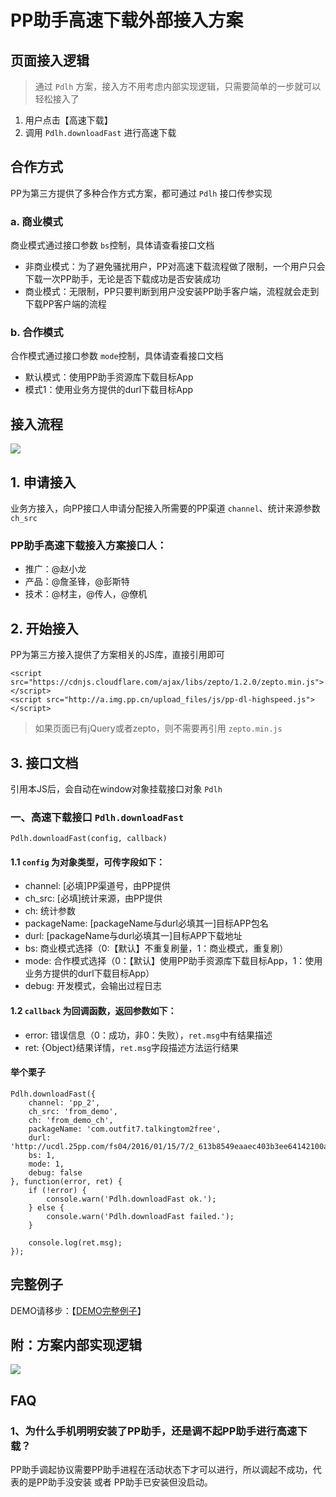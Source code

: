 # PP助手高速下载外部接入方案 #

## 页面接入逻辑 ##
> 通过 `Pdlh` 方案，接入方不用考虑内部实现逻辑，只需要简单的一步就可以轻松接入了

1. 用户点击【高速下载】
2. 调用 `Pdlh.downloadFast` 进行高速下载

## 合作方式 ##
PP为第三方提供了多种合作方式方案，都可通过 `Pdlh` 接口传参实现

### a. 商业模式 ###

商业模式通过接口参数 `bs`控制，具体请查看接口文档

- 非商业模式：为了避免骚扰用户，PP对高速下载流程做了限制，一个用户只会下载一次PP助手，无论是否下载成功是否安装成功
- 商业模式：无限制，PP只要判断到用户没安装PP助手客户端，流程就会走到下载PP客户端的流程

### b. 合作模式 ###

合作模式通过接口参数 `mode`控制，具体请查看接口文档

- 默认模式：使用PP助手资源库下载目标App
- 模式1：使用业务方提供的durl下载目标App

## 接入流程 ##
![](https://github.com/ppfe/pdlh/blob/master/imgs/%E6%8E%A5%E5%85%A5%E6%B5%81%E7%A8%8B.png?raw=true)

## 1. 申请接入 ##
业务方接入，向PP接口人申请分配接入所需要的PP渠道 `channel`、统计来源参数 `ch_src`

### PP助手高速下载接入方案接口人： ###

- 推广：@赵小龙
- 产品：@詹圣锋，@彭斯特
- 技术：@材主，@传人，@僚机

## 2. 开始接入 ##

PP为第三方接入提供了方案相关的JS库，直接引用即可

	<script src="https://cdnjs.cloudflare.com/ajax/libs/zepto/1.2.0/zepto.min.js"></script>
    <script src="http://a.img.pp.cn/upload_files/js/pp-dl-highspeed.js"></script>

> 如果页面已有jQuery或者zepto，则不需要再引用 `zepto.min.js`

## 3. 接口文档 ##
引用本JS后，会自动在window对象挂载接口对象 `Pdlh`

### 一、高速下载接口 `Pdlh.downloadFast` ###

	Pdlh.downloadFast(config, callback)

#### 1.1 `config` 为对象类型，可传字段如下： ####

- channel: [必填]PP渠道号，由PP提供
- ch_src: [必填]统计来源，由PP提供
- ch: 统计参数
- packageName: [packageName与durl必填其一]目标APP包名
- durl: [packageName与durl必填其一]目标APP下载地址
- bs: 商业模式选择（0:【默认】不重复刷量，1：商业模式，重复刷）
- mode: 合作模式选择（0：【默认】使用PP助手资源库下载目标App，1：使用业务方提供的durl下载目标App）
- debug: 开发模式，会输出过程日志

#### 1.2 `callback` 为回调函数，返回参数如下： ####

- error: 错误信息（0：成功，非0：失败），`ret.msg`中有结果描述
- ret: {Object}结果详情，`ret.msg`字段描述方法运行结果

#### 举个栗子 ####

	Pdlh.downloadFast({
		channel: 'pp_2',
		ch_src: 'from_demo',
		ch: 'from_demo_ch',
		packageName: 'com.outfit7.talkingtom2free',
		durl: 'http://ucdl.25pp.com/fs04/2016/01/15/7/2_613b8549eaaec403b3ee64142100a861.apk',
		bs: 1,
		mode: 1,
		debug: false
	}, function(error, ret) {
		if (!error) {
			console.warn('Pdlh.downloadFast ok.');
		} else {
			console.warn('Pdlh.downloadFast failed.');
		}

		console.log(ret.msg);
	});


## 完整例子 ##
DEMO请移步：【[DEMO完整例子]()】

## 附：方案内部实现逻辑 ##
![](https://github.com/ppfe/pdlh/blob/master/imgs/%E6%96%B9%E6%A1%88%E5%86%85%E9%83%A8%E9%80%BB%E8%BE%91.png?raw=true)

## FAQ ##

### 1、为什么手机明明安装了PP助手，还是调不起PP助手进行高速下载？ ###
PP助手调起协议需要PP助手进程在活动状态下才可以进行，所以调起不成功，代表的是PP助手没安装 或者 PP助手已安装但没启动。

